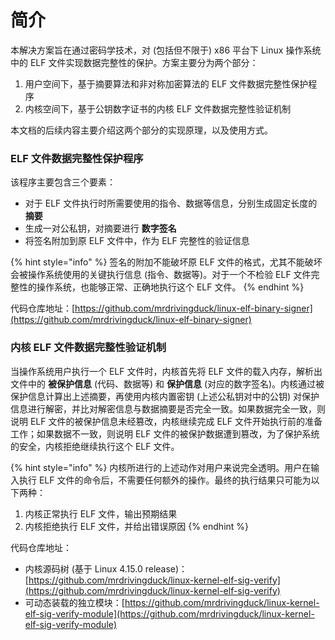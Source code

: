 # 简介

本解决方案旨在通过密码学技术，对 \(包括但不限于\) x86 平台下 Linux 操作系统中的 ELF 文件实现数据完整性的保护。方案主要分为两个部分：

1. 用户空间下，基于摘要算法和非对称加密算法的 ELF 文件数据完整性保护程序
2. 内核空间下，基于公钥数字证书的内核 ELF 文件数据完整性验证机制

本文档的后续内容主要介绍这两个部分的实现原理，以及使用方式。

### ELF 文件数据完整性保护程序

该程序主要包含三个要素：

* 对于 ELF 文件执行时所需要使用的指令、数据等信息，分别生成固定长度的 **摘要**
* 生成一对公私钥，对摘要进行 **数字签名**
* 将签名附加到原 ELF 文件中，作为 ELF 完整性的验证信息

{% hint style="info" %}
签名的附加不能破坏原 ELF 文件的格式，尤其不能破坏会被操作系统使用的关键执行信息 \(指令、数据等\)。对于一个不检验 ELF 文件完整性的操作系统，也能够正常、正确地执行这个 ELF 文件。
{% endhint %}

代码仓库地址：[https://github.com/mrdrivingduck/linux-elf-binary-signer](https://github.com/mrdrivingduck/linux-elf-binary-signer)

### 内核 ELF 文件数据完整性验证机制

当操作系统用户执行一个 ELF 文件时，内核首先将 ELF 文件的载入内存，解析出文件中的 **被保护信息** \(代码、数据等\) 和 **保护信息** \(对应的数字签名\)。内核通过被保护信息计算出上述摘要，再使用内核内置密钥 \(上述公私钥对中的公钥\) 对保护信息进行解密，并比对解密信息与数据摘要是否完全一致。如果数据完全一致，则说明 ELF 文件的被保护信息未经篡改，内核继续完成 ELF 文件开始执行前的准备工作；如果数据不一致，则说明 ELF 文件的被保护数据遭到篡改，为了保护系统的安全，内核拒绝继续执行这个 ELF 文件。

{% hint style="info" %}
内核所进行的上述动作对用户来说完全透明。用户在输入执行 ELF 文件的命令后，不需要任何额外的操作。最终的执行结果只可能为以下两种：

1. 内核正常执行 ELF 文件，输出预期结果
2. 内核拒绝执行 ELF 文件，并给出错误原因
{% endhint %}

代码仓库地址：

* 内核源码树 \(基于 Linux 4.15.0 release\)：[https://github.com/mrdrivingduck/linux-kernel-elf-sig-verify](https://github.com/mrdrivingduck/linux-kernel-elf-sig-verify)
* 可动态装载的独立模块：[https://github.com/mrdrivingduck/linux-kernel-elf-sig-verify-module](https://github.com/mrdrivingduck/linux-kernel-elf-sig-verify-module)

